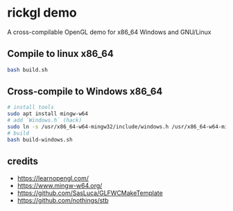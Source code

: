 # rickgl demo
A cross-compilable OpenGL demo for x86_64 Windows and GNU/Linux

## Compile to linux x86_64
```sh
bash build.sh
```

## Cross-compile to Windows x86_64
```sh
# install tools
sudo apt install mingw-w64
# add `Windows.h` (hack)
sudo ln -s /usr/x86_64-w64-mingw32/include/windows.h /usr/x86_64-w64-mingw32/include/Windows.h
# build
bash build-windows.sh
```

## credits
- https://learnopengl.com/
- https://www.mingw-w64.org/
- https://github.com/SasLuca/GLFWCMakeTemplate
- https://github.com/nothings/stb
